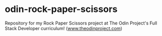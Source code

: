 # odin-rock-paper-scissors
Repository for my Rock Paper Scissors project at The Odin Project's Full Stack Developer curriculum! (www.theodinproject.com)
